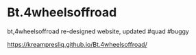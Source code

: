 # Bt.4wheelsoffroad
bt,4wheelsoffroad re-designed website, updated #quad #buggy

https://kreampresliq.github.io/Bt.4wheelsoffroad/
